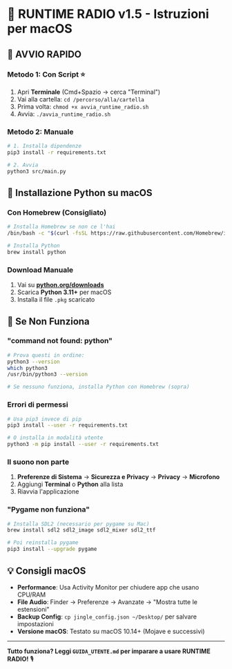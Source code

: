 # 🍎 RUNTIME RADIO v1.5 - Istruzioni per macOS

## 🚀 AVVIO RAPIDO

### Metodo 1: Con Script ⭐
1. Apri **Terminale** (Cmd+Spazio → cerca "Terminal")
2. Vai alla cartella: `cd /percorso/alla/cartella`  
3. Prima volta: `chmod +x avvia_runtime_radio.sh`
4. Avvia: `./avvia_runtime_radio.sh`

### Metodo 2: Manuale
```bash
# 1. Installa dipendenze
pip3 install -r requirements.txt

# 2. Avvia
python3 src/main.py
```

## 🔧 Installazione Python su macOS

### Con Homebrew (Consigliato)
```bash
# Installa Homebrew se non ce l'hai
/bin/bash -c "$(curl -fsSL https://raw.githubusercontent.com/Homebrew/install/HEAD/install.sh)"

# Installa Python
brew install python
```

### Download Manuale
1. Vai su **[python.org/downloads](https://www.python.org/downloads/)**
2. Scarica **Python 3.11+** per macOS
3. Installa il file `.pkg` scaricato

## 🔧 Se Non Funziona

### "command not found: python"
```bash
# Prova questi in ordine:
python3 --version
which python3
/usr/bin/python3 --version

# Se nessuno funziona, installa Python con Homebrew (sopra)
```

### Errori di permessi
```bash
# Usa pip3 invece di pip
pip3 install --user -r requirements.txt

# O installa in modalità utente
python3 -m pip install --user -r requirements.txt
```

### Il suono non parte
1. **Preferenze di Sistema** → **Sicurezza e Privacy** → **Privacy** → **Microfono**
2. Aggiungi **Terminal** o **Python** alla lista
3. Riavvia l'applicazione

### "Pygame non funziona"
```bash
# Installa SDL2 (necessario per pygame su Mac)
brew install sdl2 sdl2_image sdl2_mixer sdl2_ttf

# Poi reinstalla pygame
pip3 install --upgrade pygame
```

## 💡 Consigli macOS

- **Performance**: Usa Activity Monitor per chiudere app che usano CPU/RAM
- **File Audio**: Finder → Preferenze → Avanzate → "Mostra tutte le estensioni"  
- **Backup Config**: `cp jingle_config.json ~/Desktop/` per salvare impostazioni
- **Versione macOS**: Testato su macOS 10.14+ (Mojave e successivi)

---
**Tutto funziona? Leggi `GUIDA_UTENTE.md` per imparare a usare RUNTIME RADIO!** 🎙️ 